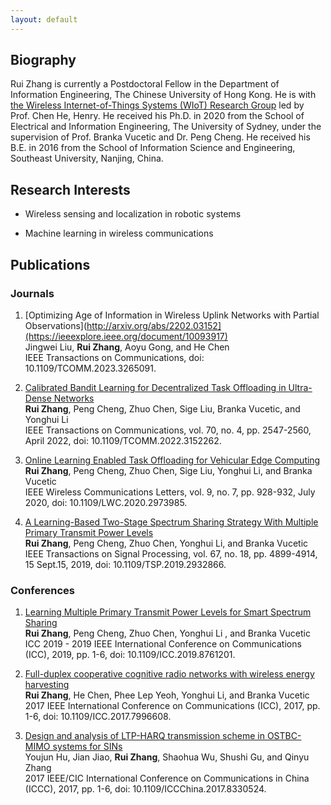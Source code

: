 ```yaml
---
layout: default
---
```


[//]: <> (# News)

## Biography

Rui Zhang is currently a Postdoctoral Fellow in the Department of Information Engineering, The Chinese University of Hong Kong. He is with [the Wireless Internet-of-Things Systems (WIoT) Research Group](http://iiotc.ie.cuhk.edu.hk/) led by Prof. Chen He, Henry. He received his Ph.D. in 2020 from the School of Electrical and Information Engineering, The University of Sydney, under the supervision of Prof. Branka Vucetic and Dr. Peng Cheng. He received his B.E. in 2016 from the School of Information Science and Engineering, Southeast University, Nanjing, China.

## Research Interests

* Wireless sensing and localization in robotic systems

* Machine learning in wireless communications

[//]: <> (# Research Projects)

## Publications

### Journals

1. [Optimizing Age of Information in Wireless Uplink Networks with Partial Observations](http://arxiv.org/abs/2202.03152](https://ieeexplore.ieee.org/document/10093917) \
Jingwei Liu, **Rui Zhang**, Aoyu Gong, and He Chen \
IEEE Transactions on Communications, doi: 10.1109/TCOMM.2023.3265091.

2. [Calibrated Bandit Learning for Decentralized Task Offloading in Ultra-Dense Networks](https://ieeexplore.ieee.org/abstract/document/9715074?casa_token=oHjZaEumGLcAAAAA:hyuB2pyiOZkI4IK_btJJqWAI2OZiR197AqLJy04RDApz47fv1ES61KpTlcNB8tF6arebAu63) \
**Rui Zhang**, Peng Cheng, Zhuo Chen, Sige Liu, Branka Vucetic, and Yonghui Li \
IEEE Transactions on Communications, vol. 70, no. 4, pp. 2547-2560, April 2022, doi: 10.1109/TCOMM.2022.3152262.

3. [Online Learning Enabled Task Offloading for Vehicular Edge Computing](https://ieeexplore.ieee.org/abstract/document/8999589) \
**Rui Zhang**, Peng Cheng, Zhuo Chen, Sige Liu, Yonghui Li, and Branka Vucetic \
IEEE Wireless Communications Letters, vol. 9, no. 7, pp. 928-932, July 2020, doi: 10.1109/LWC.2020.2973985.

4. [A Learning-Based Two-Stage Spectrum Sharing Strategy With Multiple Primary Transmit Power Levels](https://ieeexplore.ieee.org/abstract/document/8786192) \
**Rui Zhang**, Peng Cheng, Zhuo Chen, Yonghui Li, and Branka Vucetic \
IEEE Transactions on Signal Processing, vol. 67, no. 18, pp. 4899-4914, 15 Sept.15, 2019, doi: 10.1109/TSP.2019.2932866.

### Conferences

1. [Learning Multiple Primary Transmit Power Levels for Smart Spectrum Sharing](https://ieeexplore.ieee.org/abstract/document/8761201) \
**Rui Zhang**, Peng Cheng, Zhuo Chen, Yonghui Li , and Branka Vucetic \
ICC 2019 - 2019 IEEE International Conference on Communications (ICC), 2019, pp. 1-6, doi: 10.1109/ICC.2019.8761201.

2. [Full-duplex cooperative cognitive radio networks with wireless energy harvesting](https://ieeexplore.ieee.org/abstract/document/7996608) \
**Rui Zhang**, He Chen, Phee Lep Yeoh, Yonghui Li, and Branka Vucetic \
2017 IEEE International Conference on Communications (ICC), 2017, pp. 1-6, doi: 10.1109/ICC.2017.7996608.

3. [Design and analysis of LTP-HARQ transmission scheme in OSTBC-MIMO systems for SINs](https://ieeexplore.ieee.org/abstract/document/8330524?casa_token=JleRo9QvtKAAAAAA:JRjubUSZ2hLKihEAyGVRon0oHR0GnksWMyVJhMKoGciYsIkZSw8xLYNhZ4CtboH42JzdrDcN3NY) \
Youjun Hu, Jian Jiao, **Rui Zhang**, Shaohua Wu, Shushi Gu, and Qinyu Zhang \
2017 IEEE/CIC International Conference on Communications in China (ICCC), 2017, pp. 1-6, doi: 10.1109/ICCChina.2017.8330524.

[//]: <> (## Honors and Awards)
